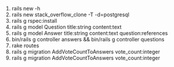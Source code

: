 1. rails new -h
2. rails new stack_overflow_clone -T -d=postgresql
3. rails g rspec:install
4. rails g model Question title:string content:text
5. rails g model Answer title:string content:text question:references
6. bin/rails g controller answers && bin/rails g controller questions
7. rake routes
8. rails g migration AddVoteCountToAnswers vote_count:integer
9. rails g migration AddVoteCountToAnswers vote_count:integer
